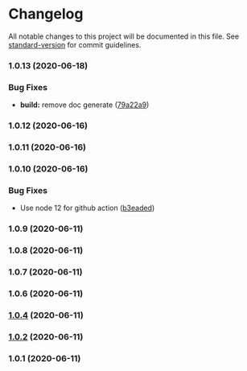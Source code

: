 # Changelog

All notable changes to this project will be documented in this file. See [standard-version](https://github.com/conventional-changelog/standard-version) for commit guidelines.

### 1.0.13 (2020-06-18)


### Bug Fixes

* **build:** remove doc generate ([79a22a9](https://github.com/moseeker/qxjs-cli/commit/79a22a9))



### 1.0.12 (2020-06-16)



### 1.0.11 (2020-06-16)



### 1.0.10 (2020-06-16)


### Bug Fixes

* Use node 12 for github action ([b3eaded](https://github.com/moseeker/qxjs-cli/commit/b3eaded))



### 1.0.9 (2020-06-11)



### 1.0.8 (2020-06-11)



### 1.0.7 (2020-06-11)



### 1.0.6 (2020-06-11)



### [1.0.4](https://github.com/towry/qxjs-cli/compare/v1.0.2...v1.0.4) (2020-06-11)



### [1.0.2](https://github.com/towry/qxjs-cli/compare/v1.0.1...v1.0.2) (2020-06-11)



### 1.0.1 (2020-06-11)
